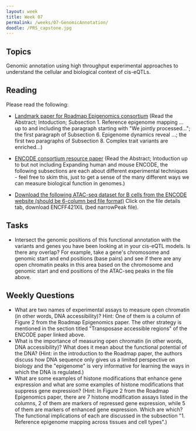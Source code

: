 ```yaml
---
layout: week
title: Week 07
permalink: /weeks/07-GenomicAnnotation/
doodle: /PRS_capstone.jpg
---
```


## Topics
Genomic annotation using high throughput experimental approaches to understand the cellular and biological context of cis-eQTLs.

## Reading

Please read the following:
* [Landmark paper for Roadmap Epigenomics consortium](https://pubmed.ncbi.nlm.nih.gov/25693563/)
  (Read the Abstract; Intoduction; Subsection 1. Reference epigenome mapping ... up to and including the paragraph starting with "We jointly processed..."; the first paragraph of Subsection 6. Epigenome dynamics reveal ...; the first two paragraphs of Subsection 8. Complex trait variants are enriched...)
* [ENCODE consortium resource paper](https://www.nature.com/articles/s41586-020-2493-4)
  (Read the Abstract; Intoduction up to but not including Expanding human and mouse ENCODE, the following subsections are each about different experimental techniques - feel free to skim this, just to get a sense of the many different ways we can measure biological function in genomes.)

* [Download the following ATAC-seq dataset for B cells from the ENCODE website (should be 6-column bed file format)](https://www.encodeproject.org/experiments/ENCSR603LVR/) Click on the file details tab, download ENCFF421XIL (bed narrowPeak file).

## Tasks
* Intersect the genomic positions of this functional annotation with the variants and genes you have been looking at in your cis-eQTL models. Is there any overlap? For example, take a gene's chromosome and genomic start and end positions (base pairs) and see if there are any open chromatin peaks in this area based on the chromosome and genomic start and end positions of the ATAC-seq peaks in the file above. 

## Weekly Questions
* What are two names of experimental assays to measure open chromatin (in other words, DNA accessibility)? Hint: One of them is a column of Figure 2 from the Roadmap Epigenomics paper. The other strategy is mentioned in the section titled "Transposase accessible regions" of the ENCODE paper linked above. 
* What is the importance of measuring open chromatin (in other words, DNA accessibility)? What does it mean about the functional potential of the DNA? (Hint: in the introduction to the Roadmap paper, the authors discuss how DNA sequence only gives us a limited perspective on biology and the "epigenome" is very informative for learning the ways in which the DNA is regulated.)
* What are some examples of histone modifications that enhance gene expression and what are some examples of histone modifications that suppress gene expression? (Hint: In Figure 2 from the Roadmap Epigenomics paper, there are 7 histone modification assays listed in the columns, 2 of them are markers of repressed gene expression, while 5 of them are markers of enhanced gene expression. Which are which? The functional implications of each are discussed in the subsection "1. Reference epigenome mapping across tissues and cell types".)
 


